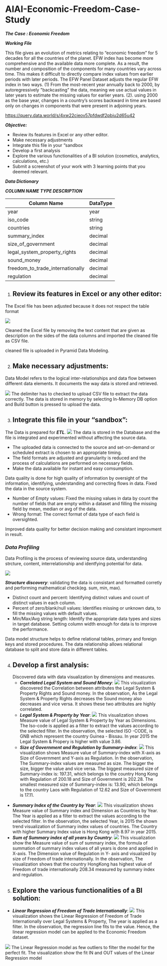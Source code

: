 # AIAI-Economic-Freedom-Case-Study

***The Case : Economic Freedom***

***Working File***

This file gives an evolution of metrics relating to “economic freedom” for 5 decades for all the
countries of the planet. EFW index has become more comprehensive and the available data more complete. As a result, the number and composition of the components for many countries vary across time. This makes it difficult to directly compare index values from earlier periods with later periods. The EFW Panel Dataset adjusts the regular EFW index in two ways. (1) From the most-recent year annually back to 2000, by autoregressively "backcasting" the data, meaning we use actual values in later years to estimate the missing values for earlier years. (2). using 2000 as the base year, changes in a country’s scores backward in time are based only on changes in components that were present in adjoining years.

https://query.data.world/s/4xw22cieov57pfdwdf2pbiu2d65u42

***Objective:***

*  Review its features in Excel or any other editor.
*  Make necessary adjustments
*  Integrate this file in your “sandbox
*  Develop a first analysis
*  Explore the various functionalities of a BI solution (cosmetics, analytics,
   calculations, etc.)
*  Submit a screenshot of your work with 3 learning points that you deemed
   relevant.

***Data Dictionary***

***COLUMN NAME TYPE DESCRIPTION***

Column Name | DataType
------------| ------------
year | year
iso_code | string
countries| string
summary_index| decimal
size_of_government |decimal
legal_system_property_rights |decimal
sound_money |decimal
freedom_to_trade_internationally |decimal
regulation |decimal

1. ## Review its features in Excel or any other editor:
The Excel file has been adjusted because it does not respect the table format

![](https://github.com/sangeethamano84/AIAI-Economic-Freedom-Case-Study/blob/master/EFW_csv.png)
 


Cleaned the Excel file by removing the text content that are given as description on the sides of the data columns and imported the cleaned file as CSV file.

cleaned file is uploaded in Pyramid Data Modeling. 

2. ## Make necessary adjustments:

Data Model refers to the logical inter-relationships and data flow between different data elements. It documents the way data is stored and retrieved.

![](https://github.com/sangeethamano84/AIAI-Economic-Freedom-Case-Study/blob/master/DataModel.png)
The delimiter has to checked to upload CSV file to extract the data correctly. The data is stored in memory by selecting In-Memory DB option and Build button is pressed to upload the data.

3. ## Integrate this file in your “sandbox”:

 The Data is prepared for ***ETL***.
 ![](https://github.com/sangeethamano84/AIAI-Economic-Freedom-Case-Study/blob/master/ETL.png)
 The data is stored in the Database and the file is integrated and experimented without affecting the source data.
 * The uploaded data is connected to the source and set-on-demand or scheduled extract is chosen to an appropriate timing.
 * The field formats are adjusted and granularity is reduced and the process of calculations are performed on necessary fields.
 * Make the data available for instant and easy comsumption.
 
 Data quality is done for high quality of information by oversight of the information, identifying, understanding and correcting flows in data.
 Fixed the data in the source system.
 
* Number of Empty values: Fixed the missing values in data by count the number of fields that are empty within a dataset and filling the missing field by mean,       median or avg of the data.
 * Wrong  format: The correct format of data type of each field is oversighted.

 Improved data quality for better decision making and consistant improvment in result.
 
 ### ***Data Profiling***
 Data Profiling is the process of reviewing source data, understanding strcture, content, interrelationship and identfying potential for data.

  ![](https://github.com/sangeethamano84/AIAI-Economic-Freedom-Case-Study/blob/master/columnconfig.png)
  
   ***Structure discovery***: 
 validating the data is consistant and formatted corretly and performing mathematical check(eg. sum, min, max).
 
 * Distinct count and percent: Identifying distinct values and count of distinct values in each column.
 * Percent of zero/blank/null values: Identifies missing or unknown data, to fill the missing values with default values.
 * Min/Max/Avg string length: Identify the appropriate data types and sizes in target database. Setting column width enough for data is to improve the performance.
 
 Data model structure helps to define relational tables, primary and foreign keys and stored procedures. The data relationship allows relational database to split and store data in different tables.
 
 4. ## Develop a first analysis:
    Discovered data with data visualization by dimensions and measures.
    * ***Correlated Legal System and Sound Money***:
![](https://github.com/sangeethamano84/AIAI-Economic-Freedom-Case-Study/blob/master/Correlated%20legal%20system%20and%20sound%20money.png)
This visualization discovered the Correlation between attributes the Legal System & Property Rights and Sound money. 
In the observation, As the Legal System & Property Rights decreases the Sound money also decreases and vice versa. It shows these two attributes are highly correlated.
    * ***Legal System & Property by Year***:
 ![](https://github.com/sangeethamano84/AIAI-Economic-Freedom-Case-Study/blob/master/Legal%20%26%20property.png)
 This visualization shows Measure value of Legal System & Property by Year as Dimensions. The Iso-code is applied as a filter to extract the values according to the selected filter.
 In the observation, the selected ISO -CODE, is GNB which represent the country Guinea - Bissau. In year 2015 the Legal System & Propery is higher with value 3.86.
    * ***Size of Government and Regulation by Summary-index***:
![](https://github.com/sangeethamano84/AIAI-Economic-Freedom-Case-Study/blob/master/Government%20and%20regulation.png)
This visualization shows Measure value of Summary-index with X-axis as Size of Government and Y-axis as Regulation. 
In the observation, The Summary-index values are measured as size. The bigger the size, bigger the value and vice versa. 
The biggest measured size of Summary-index is: 197.31, which belongs to the country Hong Kong with Regulation of 200.18 and Size of Government is 202.28.
The smallest measured size of Summary-index is: 13.90, which belongs to the country Laos with Regulation of 12.62 and Size of Government is 17.11.
   * ***Summary Index of the Country by Year***:
![](https://github.com/sangeethamano84/AIAI-Economic-Freedom-Case-Study/blob/master/country%20summary%20index.png)
This visualization shows Measure value of Summary index and Dimension as Countries by Year. The Year is applied as a filter to extract the values according to the selected filter.
In the observation, the selected Year, is 2015 the shown trend visualization of Summary index values of countries. 
The Country with higher Summary Index value is Hong Kong with 8.97 in year 2015.
   * ***Sum of Summary index of all years by Country***:
![](https://github.com/sangeethamano84/AIAI-Economic-Freedom-Case-Study/blob/master/sum%20summary%20by%20year.png)
This visualization show the Measure value of sum of summary index, the formula of summation of summary index values of all years is done and applied in X-axis.
The Dimension value of Regulation in Y- axis and visualized by size of Freedom of trade internationally.
In the observation, The visualization shows that the country HongKong has highest value of Freedom of trade internationally 208.34 measured by summary index and regulation.
 5. ## Explore the various functionalities of a BI solution:
   * ***Linear Regression of Freedom of Trade Internationally***:
![](https://github.com/sangeethamano84/AIAI-Economic-Freedom-Case-Study/blob/master/Freedom%20of%20trade%20Linear%20Regression.png)
This visualization shows the Linear Regression of Freedom of Trade Internationally over Legal Systems & Property, The year is applied as a filter.
In the observation, the regression line fits to the value. Hence, the linear regression model can be applied to the Economic Freedom dataset.

![](https://github.com/sangeethamano84/AIAI-Economic-Freedom-Case-Study/blob/master/Outliers%20Multi%20Varient.png)
The Linear Regression model as few outliers to filter the model for the perfect fit.
The visualization show the fit IN and OUT values of the Linear Regression model









 
 
